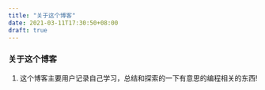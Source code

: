 ```yaml
---
title: "关于这个博客"
date: 2021-03-11T17:30:50+08:00
draft: true
---
```


### 关于这个博客

1. 这个博客主要用户记录自己学习，总结和探索的一下有意思的编程相关的东西!
